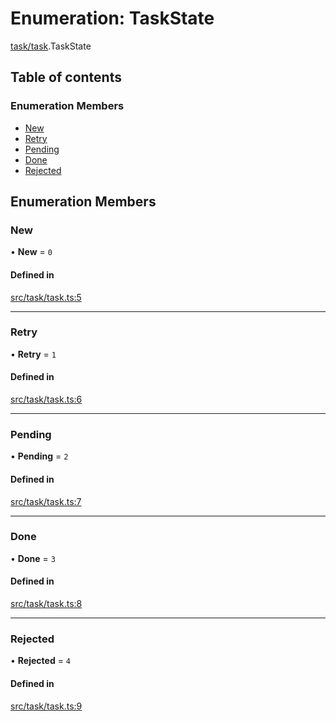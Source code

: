 # Enumeration: TaskState

[task/task](../modules/task_task).TaskState

## Table of contents

### Enumeration Members

- [New](task_task.TaskState#new)
- [Retry](task_task.TaskState#retry)
- [Pending](task_task.TaskState#pending)
- [Done](task_task.TaskState#done)
- [Rejected](task_task.TaskState#rejected)

## Enumeration Members

### New

• **New** = ``0``

#### Defined in

[src/task/task.ts:5](https://github.com/golemfactory/golem-js/blob/614ea72/src/task/task.ts#L5)

___

### Retry

• **Retry** = ``1``

#### Defined in

[src/task/task.ts:6](https://github.com/golemfactory/golem-js/blob/614ea72/src/task/task.ts#L6)

___

### Pending

• **Pending** = ``2``

#### Defined in

[src/task/task.ts:7](https://github.com/golemfactory/golem-js/blob/614ea72/src/task/task.ts#L7)

___

### Done

• **Done** = ``3``

#### Defined in

[src/task/task.ts:8](https://github.com/golemfactory/golem-js/blob/614ea72/src/task/task.ts#L8)

___

### Rejected

• **Rejected** = ``4``

#### Defined in

[src/task/task.ts:9](https://github.com/golemfactory/golem-js/blob/614ea72/src/task/task.ts#L9)

